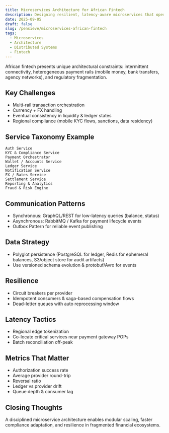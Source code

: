 ```yaml
---
title: Microservices Architecture for African Fintech
description: Designing resilient, latency-aware microservices that operate across varied network conditions and payment channels in African markets.
date: 2025-09-05
draft: false
slug: /pensieve/microservices-african-fintech
tags:
  - Microservices
  - Architecture
  - Distributed Systems
  - Fintech
---
```


African fintech presents unique architectural constraints: intermittent connectivity, heterogeneous payment rails (mobile money, bank transfers, agency networks), and regulatory fragmentation.

## Key Challenges

- Multi-rail transaction orchestration
- Currency + FX handling
- Eventual consistency in liquidity & ledger states
- Regional compliance (mobile KYC flows, sanctions, data residency)

## Service Taxonomy Example

```
Auth Service
KYC & Compliance Service
Payment Orchestrator
Wallet / Accounts Service
Ledger Service
Notification Service
FX / Rates Service
Settlement Service
Reporting & Analytics
Fraud & Risk Engine
```

## Communication Patterns

- Synchronous: GraphQL/REST for low-latency queries (balance, status)
- Asynchronous: RabbitMQ / Kafka for payment lifecycle events
- Outbox Pattern for reliable event publishing

## Data Strategy

- Polyglot persistence (PostgreSQL for ledger, Redis for ephemeral balances, S3/object store for audit artifacts)
- Use versioned schema evolution & protobuf/Avro for events

## Resilience

- Circuit breakers per provider
- Idempotent consumers & saga-based compensation flows
- Dead-letter queues with auto reprocessing window

## Latency Tactics

- Regional edge tokenization
- Co-locate critical services near payment gateway POPs
- Batch reconciliation off-peak

## Metrics That Matter

- Authorization success rate
- Average provider round-trip
- Reversal ratio
- Ledger vs provider drift
- Queue depth & consumer lag

## Closing Thoughts

A disciplined microservice architecture enables modular scaling, faster compliance adaptation, and resilience in fragmented financial ecosystems.
